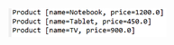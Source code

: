 <img src="https://github.com/hiranfbjc/comparator-compareTo2-objeto-classe-anonima/blob/main/readme.png" width=280>
